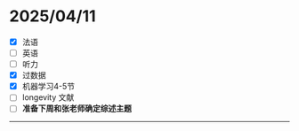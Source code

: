 # 2025/04/11

- [x] 法语
- [ ] 英语
- [ ] 听力
- [x] 过数据
- [x] 机器学习4-5节
- [ ] longevity 文献
- [ ] **准备下周和张老师确定综述主题**

****

